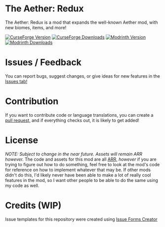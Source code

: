 # The Aether: Redux
The Aether: Redux is a mod that expands the well-known Aether mod, with new biomes, items, and more!

[![CurseForge Version](http://cf.way2muchnoise.eu/versions/867237_latest.svg)](https://www.curseforge.com/minecraft/mc-mods/the-aether-redux)
[![CurseForge Downloads](http://cf.way2muchnoise.eu/867237.svg)](https://www.curseforge.com/minecraft/mc-mods/the-aether-redux)
[![Modrinth Version](https://img.shields.io/modrinth/game-versions/khv3WzAS?color=00AF5C&label=latest&logo=modrinth&last=true)](https://modrinth.com/mod/the-aether-redux)
[![Modrinth Downloads](https://img.shields.io/modrinth/dt/khv3WzAS?color=00AF5C&logo=modrinth)](https://modrinth.com/mod/the-aether-redux)


# Issues / Feedback
You can report bugs, suggest changes, or give ideas for new features in the [Issues tab!](https://github.com/Zepalesque/The-Aether-Redux/issues)

# Contribution
If you want to contribute code or language translations, you can create a [pull request,](https://github.com/Zepalesque/The-Aether-Redux/pulls) and if everything checks out, it is likely to get added!

# License
*NOTE: Subject to change in the near future. Assets will remain ARR however.*
The code and assets for this mod are all [ARR,](https://en.wikipedia.org/wiki/All_rights_reserved) *however* if you are trying to figure out how to do something, feel free to look at the mod's code for reference on how to implement whatever that may be. If other mods didn't do this, I'd likely never have been able to make a lot of really cool features in the mod, so I want other people to be able to do the same using my code as well.

# Credits (WIP)
Issue templates for this repository were created using [Issue Forms Creator](https://issue-forms-creator.netlify.app/new)
